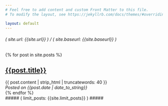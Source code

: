 ```yaml
---
# Feel free to add content and custom Front Matter to this file.
# To modify the layout, see https://jekyllrb.com/docs/themes/#overriding-theme-defaults

layout: default
---
```

###### ( site.url: {{site.url}} ) / ( site.baseurl: {{site.baseurl}} ) ######
<div>
{% for post in site.posts  %}
    <a href="{{ post.url }}"> <h2> {{post.title}}  </h2> </a>
    {{ post.content | strip_html | truncatewords: 40 }}
    <br/>
    <em> Posted on {{post.date | date_to_string}} </em>
    <br/>
{% endfor %}
</div>
##### ( limit_posts: {{site.limit_posts}} ) #####